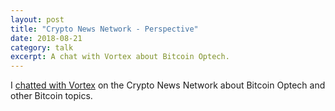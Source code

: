 ```yaml
---
layout: post
title: "Crypto News Network - Perspective"
date: 2018-08-21
category: talk
excerpt: A chat with Vortex about Bitcoin Optech.
---
```


I [chatted with Vortex](https://www.youtube.com/watch?v=bAWaeG6ooKY)
on the Crypto News Network about Bitcoin Optech and other Bitcoin topics.
